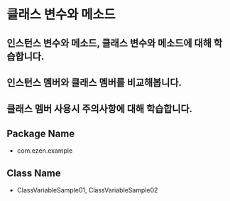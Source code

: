 # 클래스 변수와 메소드
## 인스턴스 변수와 메소드, 클래스 변수와 메소드에 대해 학습합니다.
## 인스턴스 멤버와 클래스 멤버를 비교해봅니다.
## 클래스 멤버 사용시 주의사항에 대해 학습합니다.
## Package Name
* com.ezen.example
## Class Name
* ClassVariableSample01, ClassVariableSample02
